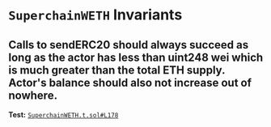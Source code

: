 # `SuperchainWETH` Invariants

## Calls to sendERC20 should always succeed as long as the actor has less than uint248 wei which is much greater than the total ETH supply. Actor's balance should also not increase out of nowhere.
**Test:** [`SuperchainWETH.t.sol#L178`](../test/invariants/SuperchainWETH.t.sol#L178)

